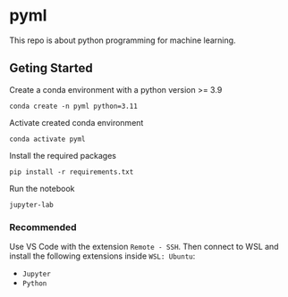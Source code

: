 # pyml
This repo is about python programming for machine learning.

## Geting Started
Create a conda environment with a python version >= 3.9
```
conda create -n pyml python=3.11
```
Activate created conda environment
```
conda activate pyml
```
Install the required packages
```
pip install -r requirements.txt
```
Run the notebook
```
jupyter-lab
```

### **Recommended**
Use VS Code with the extension `Remote - SSH`. Then connect to WSL and install the following extensions inside `WSL: Ubuntu`:
- `Jupyter`
- `Python`
